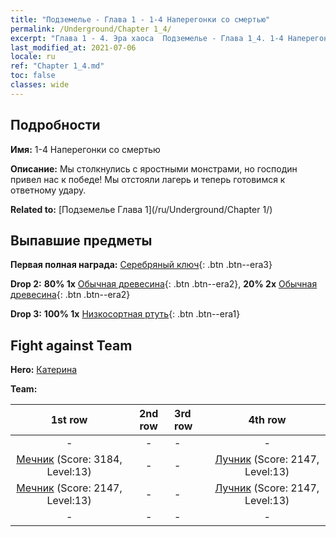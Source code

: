 ```yaml
---
title: "Подземелье - Глава 1 - 1-4 Наперегонки со смертью"
permalink: /Underground/Chapter 1_4/
excerpt: "Глава 1 - 4. Эра хаоса  Подземелье - Глава 1_4. 1-4 Наперегонки со смертью"
last_modified_at: 2021-07-06
locale: ru
ref: "Chapter 1_4.md"
toc: false
classes: wide
---
```


## Подробности

 **Имя:** 1-4 Наперегонки со смертью

 **Описание:** Мы столкнулись с яростными монстрами, но господин привел нас к победе! Мы отстояли лагерь и теперь готовимся к ответному удару.

 **Related to:** [Подземелье Глава 1](/ru/Underground/Chapter 1/)

## Выпавшие предметы

 **Первая полная награда:** [Серебряный ключ](/ItemsRU/con_693/){: .btn .btn--era3}

 **Drop 2:** **80% 1x** [Обычная древесина](/ItemsRU/mat_7/){: .btn .btn--era2}, **20% 2x** [Обычная древесина](/ItemsRU/mat_7/){: .btn .btn--era2}

 **Drop 3:** **100% 1x** [Низкосортная ртуть](/ItemsRU/mat_2/){: .btn .btn--era1}


## Fight against Team
 **Hero:** [Катерина](/ru/heroes/Catherine/)

 **Team:**


  | 1st row | 2nd row | 3rd row | 4th row |
  |:----:|:----:|:----|:----:|
  | - | - | - | - |
  | [Мечник](/ru/units/Swordsman/) (Score: 3184, Level:13)  | - | - | [Лучник](/ru/units/Marksman/) (Score: 2147, Level:13)  |
  | [Мечник](/ru/units/Swordsman/) (Score: 2147, Level:13)  | - | - | [Лучник](/ru/units/Marksman/) (Score: 2147, Level:13)  |
  | - | - | - | - |


